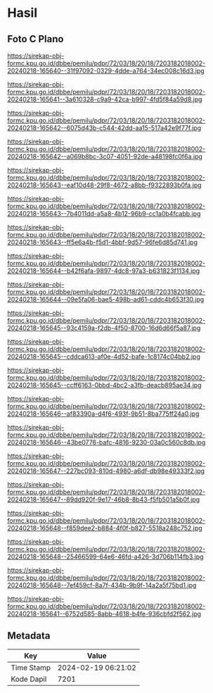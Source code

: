 # Hasil

## Foto C Plano

https://sirekap-obj-formc.kpu.go.id/dbbe/pemilu/pdpr/72/03/18/20/18/7203182018002-20240218-165640--31f97092-0329-4dde-a764-34ec008c16d3.jpg

https://sirekap-obj-formc.kpu.go.id/dbbe/pemilu/pdpr/72/03/18/20/18/7203182018002-20240218-165641--3a610328-c9a9-42ca-b997-4fd5f84a59d8.jpg

https://sirekap-obj-formc.kpu.go.id/dbbe/pemilu/pdpr/72/03/18/20/18/7203182018002-20240218-165642--6075d43b-c544-42dd-aa15-517a42e9f77f.jpg

https://sirekap-obj-formc.kpu.go.id/dbbe/pemilu/pdpr/72/03/18/20/18/7203182018002-20240218-165642--a069b8bc-3c07-4051-92de-a48198fc0f6a.jpg

https://sirekap-obj-formc.kpu.go.id/dbbe/pemilu/pdpr/72/03/18/20/18/7203182018002-20240218-165643--eaf10d48-29f8-4672-a8bb-f9322893b0fa.jpg

https://sirekap-obj-formc.kpu.go.id/dbbe/pemilu/pdpr/72/03/18/20/18/7203182018002-20240218-165643--7b4011dd-a5a8-4b12-96b9-cc1a0b4fcabb.jpg

https://sirekap-obj-formc.kpu.go.id/dbbe/pemilu/pdpr/72/03/18/20/18/7203182018002-20240218-165643--ff5e6a4b-f5d1-4bbf-9d57-96fe6d85d741.jpg

https://sirekap-obj-formc.kpu.go.id/dbbe/pemilu/pdpr/72/03/18/20/18/7203182018002-20240218-165644--b42f6afa-9897-4dc8-97a3-b631823f1134.jpg

https://sirekap-obj-formc.kpu.go.id/dbbe/pemilu/pdpr/72/03/18/20/18/7203182018002-20240218-165644--09e5fa06-bae5-498b-ad61-cddc4b653f30.jpg

https://sirekap-obj-formc.kpu.go.id/dbbe/pemilu/pdpr/72/03/18/20/18/7203182018002-20240218-165645--93c4159a-f2db-4f50-8700-16d6d66f5a87.jpg

https://sirekap-obj-formc.kpu.go.id/dbbe/pemilu/pdpr/72/03/18/20/18/7203182018002-20240218-165645--cddca613-af0e-4d52-bafe-1c8174c04bb2.jpg

https://sirekap-obj-formc.kpu.go.id/dbbe/pemilu/pdpr/72/03/18/20/18/7203182018002-20240218-165645--ccff6163-0bbd-4bc2-a3fb-deacb895ae34.jpg

https://sirekap-obj-formc.kpu.go.id/dbbe/pemilu/pdpr/72/03/18/20/18/7203182018002-20240218-165646--af83390a-d4f6-493f-9b51-8ba775ff24a0.jpg

https://sirekap-obj-formc.kpu.go.id/dbbe/pemilu/pdpr/72/03/18/20/18/7203182018002-20240218-165646--43be0776-bafc-4816-9230-03a0c560c8db.jpg

https://sirekap-obj-formc.kpu.go.id/dbbe/pemilu/pdpr/72/03/18/20/18/7203182018002-20240218-165647--227bc093-810d-4980-a6df-db98e49333f2.jpg

https://sirekap-obj-formc.kpu.go.id/dbbe/pemilu/pdpr/72/03/18/20/18/7203182018002-20240218-165647--89dd920f-9e17-46b8-8b43-f5fb501a5b0f.jpg

https://sirekap-obj-formc.kpu.go.id/dbbe/pemilu/pdpr/72/03/18/20/18/7203182018002-20240218-165648--f859dee2-b884-4f0f-b827-5518a248c752.jpg

https://sirekap-obj-formc.kpu.go.id/dbbe/pemilu/pdpr/72/03/18/20/18/7203182018002-20240218-165648--25466599-64e6-46fd-a426-3d706b114fb3.jpg

https://sirekap-obj-formc.kpu.go.id/dbbe/pemilu/pdpr/72/03/18/20/18/7203182018002-20240218-165648--7ef459cf-8a7f-434b-9b9f-14a2a5f75bd1.jpg

https://sirekap-obj-formc.kpu.go.id/dbbe/pemilu/pdpr/72/03/18/20/18/7203182018002-20240218-165641--6752d585-8abb-4618-b4fe-936cbfd2f562.jpg


## Metadata

| Key        | Value               |
| ---------- | ------------------- |
| Time Stamp | 2024-02-19 06:21:02 |
| Kode Dapil | 7201                |



